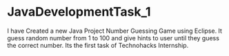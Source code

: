# JavaDevelopmentTask_1
I have Created a new Java Project Number Guessing Game using Eclipse. It guess random number from 1 to 100 and give hints to user until they guess the correct number. Its the first task of Technohacks Internship.
